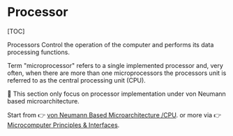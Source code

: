 # Processor

[TOC]


Processors Control the operation of the computer and performs its data processing functions. 

Term "microprocessor" refers to a single implemented  processor and, very often, when there are more than one microprocessors the processors unit is referred to as the central processing unit (CPU).

👀 This section only focus on processor implementation under von Neumann based microarchitecture.

Start from 👉 [von Neumann Based Microarchitecture /CPU](CPU/CPU.md).
or more via 👉 [Microcomputer Principles & Interfaces](../../../Microcomputer%20Principles%20&%20Interfaces/Microcomputer%20Principles%20&%20Interfaces.md).



